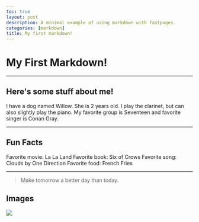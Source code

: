 ```yaml
---
toc: true
layout: post
description: A minimal example of using markdown with fastpages.
categories: [markdown]
title: My first markdown!
---
```

# My First Markdown!

---
## Here's some stuff about me!

I have a dog named Willow. She is 2 years old. 
I play the clarinet, but can also slightly play the piano. 
My favorite group is Seventeen and favorite singer is Conan Gray. 

---
## Fun Facts

Favorite movie: La La Land
Favorite book: Six of Crows
Favorite song: Clouds by One Direction
Favorite food: French Fries

---

> Make tomorrow a better day than today. 


## Images

![](https://www.pinterest.com/elladynae/tinker-bell-and-friends/)




[^1]: This is the footnote.

